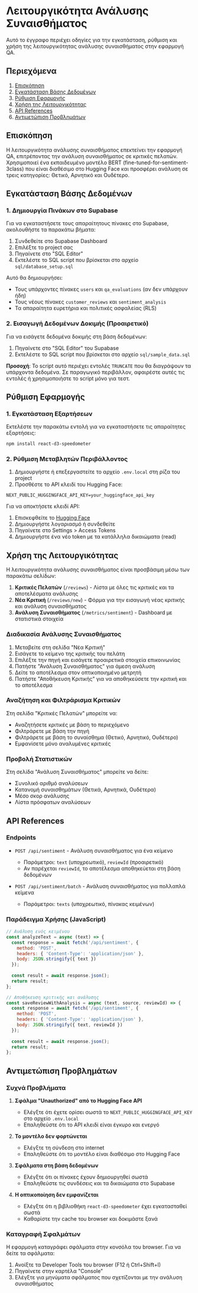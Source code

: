 # Λειτουργικότητα Ανάλυσης Συναισθήματος

Αυτό το έγγραφο περιέχει οδηγίες για την εγκατάσταση, ρύθμιση και χρήση της λειτουργικότητας ανάλυσης συναισθήματος στην εφαρμογή QA.

## Περιεχόμενα

1. [Επισκόπηση](#επισκόπηση)
2. [Εγκατάσταση Βάσης Δεδομένων](#εγκατάσταση-βάσης-δεδομένων)
3. [Ρύθμιση Εφαρμογής](#ρύθμιση-εφαρμογής)
4. [Χρήση της Λειτουργικότητας](#χρήση-της-λειτουργικότητας)
5. [API References](#api-references)
6. [Αντιμετώπιση Προβλημάτων](#αντιμετώπιση-προβλημάτων)

## Επισκόπηση

Η λειτουργικότητα ανάλυσης συναισθήματος επεκτείνει την εφαρμογή QA, επιτρέποντας την ανάλυση συναισθήματος σε κριτικές πελατών. Χρησιμοποιεί ένα εκπαιδευμένο μοντέλο BERT (fine-tuned-for-sentiment-3class) που είναι διαθέσιμο στο Hugging Face και προσφέρει ανάλυση σε τρεις κατηγορίες: Θετικό, Αρνητικό και Ουδέτερο.

## Εγκατάσταση Βάσης Δεδομένων

### 1. Δημιουργία Πινάκων στο Supabase

Για να εγκαταστήσετε τους απαραίτητους πίνακες στο Supabase, ακολουθήστε τα παρακάτω βήματα:

1. Συνδεθείτε στο Supabase Dashboard
2. Επιλέξτε το project σας
3. Πηγαίνετε στο "SQL Editor"
4. Εκτελέστε το SQL script που βρίσκεται στο αρχείο `sql/database_setup.sql` 

Αυτό θα δημιουργήσει:
- Τους υπάρχοντες πίνακες `users` και `qa_evaluations` (αν δεν υπάρχουν ήδη)
- Τους νέους πίνακες `customer_reviews` και `sentiment_analysis`
- Τα απαραίτητα ευρετήρια και πολιτικές ασφαλείας (RLS)

### 2. Εισαγωγή Δεδομένων Δοκιμής (Προαιρετικό)

Για να εισάγετε δεδομένα δοκιμής στη βάση δεδομένων:

1. Πηγαίνετε στο "SQL Editor" του Supabase
2. Εκτελέστε το SQL script που βρίσκεται στο αρχείο `sql/sample_data.sql`

**Προσοχή**: Το script αυτό περιέχει εντολές `TRUNCATE` που θα διαγράψουν τα υπάρχοντα δεδομένα. Σε παραγωγικό περιβάλλον, αφαιρέστε αυτές τις εντολές ή χρησιμοποιήστε το script μόνο για τεστ.

## Ρύθμιση Εφαρμογής

### 1. Εγκατάσταση Εξαρτήσεων

Εκτελέστε την παρακάτω εντολή για να εγκαταστήσετε τις απαραίτητες εξαρτήσεις:

```bash
npm install react-d3-speedometer
```

### 2. Ρύθμιση Μεταβλητών Περιβάλλοντος

1. Δημιουργήστε ή επεξεργαστείτε το αρχείο `.env.local` στη ρίζα του project
2. Προσθέστε το API κλειδί του Hugging Face:

```
NEXT_PUBLIC_HUGGINGFACE_API_KEY=your_huggingface_api_key
```

Για να αποκτήσετε κλειδί API:
1. Επισκεφθείτε το [Hugging Face](https://huggingface.co/)
2. Δημιουργήστε λογαριασμό ή συνδεθείτε
3. Πηγαίνετε στο Settings > Access Tokens
4. Δημιουργήστε ένα νέο token με τα κατάλληλα δικαιώματα (read)

## Χρήση της Λειτουργικότητας

Η λειτουργικότητα ανάλυσης συναισθήματος είναι προσβάσιμη μέσω των παρακάτω σελίδων:

1. **Κριτικές Πελατών** (`/reviews`) - Λίστα με όλες τις κριτικές και τα αποτελέσματα ανάλυσης
2. **Νέα Κριτική** (`/reviews/new`) - Φόρμα για την εισαγωγή νέας κριτικής και ανάλυση συναισθήματος
3. **Ανάλυση Συναισθήματος** (`/metrics/sentiment`) - Dashboard με στατιστικά στοιχεία

### Διαδικασία Ανάλυσης Συναισθήματος

1. Μεταβείτε στη σελίδα "Νέα Κριτική"
2. Εισάγετε το κείμενο της κριτικής του πελάτη
3. Επιλέξτε την πηγή και εισάγετε προαιρετικά στοιχεία επικοινωνίας
4. Πατήστε "Ανάλυση Συναισθήματος" για άμεση ανάλυση
5. Δείτε το αποτέλεσμα στον οπτικοποιημένο μετρητή
6. Πατήστε "Αποθήκευση Κριτικής" για να αποθηκεύσετε την κριτική και το αποτέλεσμα

### Αναζήτηση και Φιλτράρισμα Κριτικών

Στη σελίδα "Κριτικές Πελατών" μπορείτε να:
- Αναζητήσετε κριτικές με βάση το περιεχόμενο
- Φιλτράρετε με βάση την πηγή
- Φιλτράρετε με βάση το συναίσθημα (Θετικό, Αρνητικό, Ουδέτερο)
- Εμφανίσετε μόνο αναλυμένες κριτικές

### Προβολή Στατιστικών

Στη σελίδα "Ανάλυση Συναισθήματος" μπορείτε να δείτε:
- Συνολικό αριθμό αναλύσεων
- Κατανομή συναισθημάτων (Θετικά, Αρνητικά, Ουδέτερα)
- Μέσο σκορ ανάλυσης
- Λίστα πρόσφατων αναλύσεων

## API References

### Endpoints

- `POST /api/sentiment` - Ανάλυση συναισθήματος για ένα κείμενο
  - Παράμετροι: `text` (υποχρεωτικό), `reviewId` (προαιρετικό)
  - Αν παρέχεται `reviewId`, το αποτέλεσμα αποθηκεύεται στη βάση δεδομένων

- `POST /api/sentiment/batch` - Ανάλυση συναισθήματος για πολλαπλά κείμενα
  - Παράμετροι: `texts` (υποχρεωτικό, πίνακας κειμένων)

### Παράδειγμα Χρήσης (JavaScript)

```javascript
// Ανάλυση ενός κειμένου
const analyzeText = async (text) => {
  const response = await fetch('/api/sentiment', {
    method: 'POST',
    headers: { 'Content-Type': 'application/json' },
    body: JSON.stringify({ text })
  });
  
  const result = await response.json();
  return result;
};

// Αποθήκευση κριτικής και ανάλυσης
const saveReviewWithAnalysis = async (text, source, reviewId) => {
  const response = await fetch('/api/sentiment', {
    method: 'POST',
    headers: { 'Content-Type': 'application/json' },
    body: JSON.stringify({ text, reviewId })
  });
  
  const result = await response.json();
  return result;
};
```

## Αντιμετώπιση Προβλημάτων

### Συχνά Προβλήματα

1. **Σφάλμα "Unauthorized" από το Hugging Face API**
   - Ελέγξτε ότι έχετε ορίσει σωστά το `NEXT_PUBLIC_HUGGINGFACE_API_KEY` στο αρχείο `.env.local`
   - Επαληθεύστε ότι το API κλειδί είναι έγκυρο και ενεργό

2. **Το μοντέλο δεν φορτώνεται**
   - Ελέγξτε τη σύνδεση στο internet
   - Επαληθεύστε ότι το μοντέλο είναι διαθέσιμο στο Hugging Face

3. **Σφάλματα στη βάση δεδομένων**
   - Ελέγξτε ότι οι πίνακες έχουν δημιουργηθεί σωστά
   - Επαληθεύστε τις συνδέσεις και τα δικαιώματα στο Supabase

4. **Η οπτικοποίηση δεν εμφανίζεται**
   - Ελέγξτε ότι η βιβλιοθήκη `react-d3-speedometer` έχει εγκατασταθεί σωστά
   - Καθαρίστε την cache του browser και δοκιμάστε ξανά

### Καταγραφή Σφαλμάτων

Η εφαρμογή καταγράφει σφάλματα στην κονσόλα του browser. Για να δείτε τα σφάλματα:
1. Ανοίξτε τα Developer Tools του browser (F12 ή Ctrl+Shift+I)
2. Πηγαίνετε στην καρτέλα "Console"
3. Ελέγξτε για μηνύματα σφάλματος που σχετίζονται με την ανάλυση συναισθήματος 